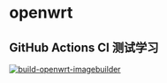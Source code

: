 # openwrt

## GitHub Actions CI 测试学习

[![build-openwrt-imagebuilder](https://github.com/tux116/openwrt-package-ci/actions/workflows/build-openwrt-imagebuilder.yml/badge.svg)](https://github.com/tux116/openwrt-package-ci/actions/workflows/build-openwrt-imagebuilder.yml)
